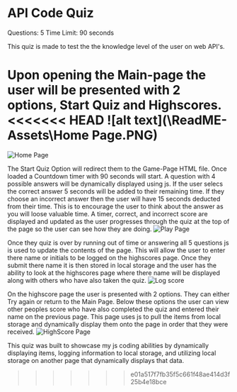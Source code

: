 # API Code Quiz


Questions: 5
Time Limit: 90 seconds



This quiz is made to test the the knowledge level of the user on web API's. 


Upon opening the Main-page the user will be presented with 2 options, Start Quiz and Highscores.
<<<<<<< HEAD
![alt text](\ReadME-Assets\Home Page.PNG)
=======
![Home Page](https://user-images.githubusercontent.com/108016215/185544206-e0f72571-d5ba-4bb3-a253-0e5fe88ab637.PNG)


The Start Quiz Option will redirect them to the Game-Page HTML file. Once loaded a Countdown timer with 90 seconds will start. A question with 4 possible answers will be dynamically displayed using js. If the user selecs the correct answer 5 seconds will be added to their remaining time. If they choose an incorrect answer then the user will have 15 seconds deducted from their time. This is to encourage the user to think about the answer as you will loose valuable time. A timer, correct, and incorrect score are displayed and updated as the user progresses through the quiz at the top of the page so the user can see how they are doing.
![Play Page](https://user-images.githubusercontent.com/108016215/185545178-391ebed5-b077-4e3e-964f-80c776b85389.PNG)


Once they quiz is over by running out of time or answering all 5 questions js is used to update the contents of the page. This will allow the user to enter there name or initials to be logged on the highscores page. Once they submit there name it is then stored in local storage and the user has the ability to look at the highscores page where there name will be displayed along with others who have also taken the quiz.
![Log score](https://user-images.githubusercontent.com/108016215/185545360-905fbcaa-ff13-4e7d-ac73-04793580114b.PNG)


On the highscore page the user is presented with 2 options. They can either Try again or return to the Main Page. Below these options the user can view other peoples score who have also completed the quiz and entered their name on the previous page. This page uses js to pull the items from local storage and dynamically display them onto the page in order that they were received.
![HighScore Page](https://user-images.githubusercontent.com/108016215/185545539-ed17f7ea-2698-4ea9-aba0-0ac02f4b116d.png)




This quiz was built to showcase my js coding abilities by dynamically displaying items, logging information to local storage, and utilizing local storage on another page that dynamically displays that data.
>>>>>>> e01a517f7fb35f5c661f48ae414d3f25b4e18bce
